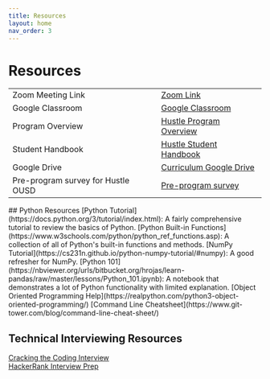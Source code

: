 ```yaml
---
title: Resources
layout: home
nav_order: 3
---
```

<h1>Resources</h1>  

<table>
  <tr>
    <td>Zoom Meeting Link</td>
    <td><a href="https://us06web.zoom.us/j/87204423433">Zoom Link</a></td>
  </tr>
  <tr>
    <td>Google Classroom</td>
    <td><a href="https://classroom.google.com/u/2/c/NzcyMTQ4NTUyMDgx">Google Classroom</a></td>
  </tr>
  <tr>
    <td>Program Overview</td>
    <td><a href="https://sites.google.com/hackthehood.org/hthcurriculumresources/hustle-program-overview?authuser=0">Hustle Program Overview</a></td>
  </tr>
  <tr>
    <td>Student Handbook</td>
    <td><a href="https://sites.google.com/hackthehood.org/hthsummer25/home/hustle?authuser=0">Hustle Student Handbook</a></td>
  </tr> 
  <tr>
    <td>Google Drive</td>
    <td><a href="https://drive.google.com/drive/folders/1uWipFH6dDgpuXsyInAxM0j8rhB4KwoXe?usp=sharing">Curriculum Google Drive</a></td>
  </tr>
  <tr>
    <td>Pre-program survey for Hustle OUSD</td>
    <td><a href="https://corexmsp4sy8p6bphbs3.qualtrics.com/jfe/form/SV_868cbkmwljABiSO">Pre-program survey</a></td>
  </tr>
</table>
## Python Resources
[Python Tutorial](https://docs.python.org/3/tutorial/index.html): A fairly comprehensive tutorial to review the basics of Python.    
[Python Built-in Functions](https://www.w3schools.com/python/python_ref_functions.asp): A collection of all of Python's built-in functions and methods.   
[NumPy Tutorial](https://cs231n.github.io/python-numpy-tutorial/#numpy): A good refresher for NumPy.  
[Python 101](https://nbviewer.org/urls/bitbucket.org/hrojas/learn-pandas/raw/master/lessons/Python_101.ipynb): A notebook that demonstrates a lot of Python functionality with limited explanation.    
[Object Oriented Programming Help](https://realpython.com/python3-object-oriented-programming/)  
[Command Line Cheatsheet](https://www.git-tower.com/blog/command-line-cheat-sheet/)   

## Technical Interviewing Resources
[Cracking the Coding Interview](https://github.com/AatmikJain/ComputerScienceBooks/blob/master/Cracking%20the%20Coding%20Interview.pdf)  
[HackerRank Interview Prep](https://www.hackerrank.com/interview/interview-preparation-kit)
